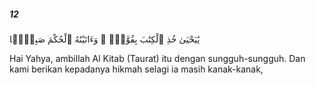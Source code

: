 ##### 12

<span class="ayah">يَٰيَحْيَىٰ خُذِ ٱلْكِتَٰبَ بِقُوَّةٍۢ ۖ وَءَاتَيْنَٰهُ ٱلْحُكْمَ صَبِيًّۭا</span>

<span class="ayah_translation">Hai Yahya, ambillah Al Kitab (Taurat) itu dengan sungguh-sungguh. Dan kami berikan kepadanya hikmah selagi ia masih kanak-kanak,</span>
